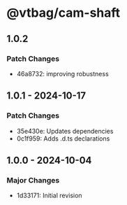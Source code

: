 # @vtbag/cam-shaft

## 1.0.2

### Patch Changes

- 46a8732: improving robustness

## 1.0.1 - 2024-10-17

### Patch Changes

- 35e430e: Updates dependencies
- 0c1f959: Adds .d.ts declarations

## 1.0.0 - 2024-10-04

### Major Changes

- 1d33171: Initial revision

